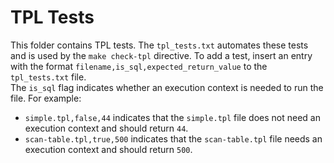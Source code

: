 # TPL Tests
This folder contains TPL tests. The `tpl_tests.txt` automates these tests and is used by the `make check-tpl` directive.
To add a test, insert an entry with the format `filename,is_sql,expected_return_value` to the `tpl_tests.txt` file.  
The `is_sql` flag indicates whether an execution context is needed to run the file. For example:
* `simple.tpl,false,44` indicates that the `simple.tpl` file does not need an execution context and should return `44`.
* `scan-table.tpl,true,500` indicates that the `scan-table.tpl` file needs an execution context and should return `500`.